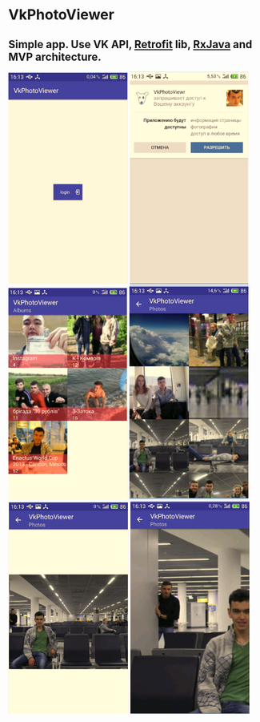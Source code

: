 # VkPhotoViewer

## Simple app. Use VK API, [Retrofit] lib, [RxJava] and MVP architecture.

<img src="/art/ns1.PNG">
<img src="/art/ns2.PNG">
<img src="/art/ns3.PNG">
<img src="/art/ns4.PNG">
<img src="/art/ns5.PNG">
<img src="/art/ns6.PNG">

[Retrofit]: http://square.github.io/retrofit/
[RxJava]:https://github.com/ReactiveX/RxJava
